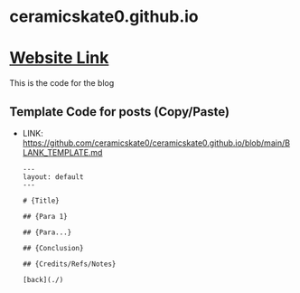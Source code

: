 # ceramicskate0.github.io

# [Website Link](https://ceramicskate0.github.io)

This is the code for the blog

## Template Code for posts (Copy/Paste)

- LINK: https://github.com/ceramicskate0/ceramicskate0.github.io/blob/main/BLANK_TEMPLATE.md

      ---
      layout: default
      ---
      
      # {Title}
      
      ## {Para 1}
      
      ## {Para...}
      
      ## {Conclusion}
      
      ## {Credits/Refs/Notes}
      
      [back](./)
